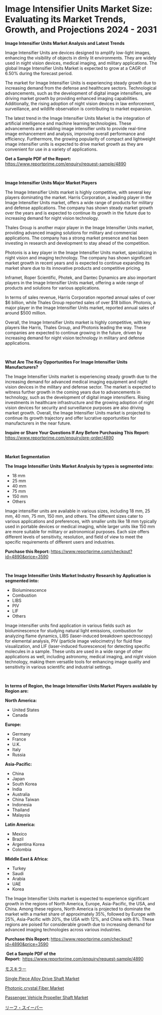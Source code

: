 <p><h1>Image Intensifier Units Market Size: Evaluating its Market Trends, Growth, and Projections 2024 - 2031</h1></p><p><strong>Image Intensifier Units Market Analysis and Latest Trends</strong></p>
<p><p>Image Intensifier Units are devices designed to amplify low-light images, enhancing the visibility of objects in dimly lit environments. They are widely used in night vision devices, medical imaging, and military applications. The global Image Intensifier Units Market is expected to grow at a CAGR of 6.50% during the forecast period.</p><p>The market for Image Intensifier Units is experiencing steady growth due to increasing demand from the defense and healthcare sectors. Technological advancements, such as the development of digital image intensifiers, are driving market growth by providing enhanced imaging capabilities. Additionally, the rising adoption of night vision devices in law enforcement, surveillance, and wildlife observation is contributing to market expansion.</p><p>The latest trend in the Image Intensifier Units Market is the integration of artificial intelligence and machine learning technologies. These advancements are enabling image intensifier units to provide real-time image enhancement and analysis, improving overall performance and efficiency. Furthermore, the growing popularity of compact and lightweight image intensifier units is expected to drive market growth as they are convenient for use in a variety of applications.</p></p>
<p><strong>Get a Sample PDF of the Report:&nbsp;</strong> <a href="https://www.reportprime.com/enquiry/request-sample/4890">https://www.reportprime.com/enquiry/request-sample/4890</a></p>
<p>&nbsp;</p>
<p><strong>Image Intensifier Units Major Market Players</strong></p>
<p><p>The Image Intensifier Units market is highly competitive, with several key players dominating the market. Harris Corporation, a leading player in the Image Intensifier Units market, offers a wide range of products for military and defense applications. The company has shown steady market growth over the years and is expected to continue its growth in the future due to increasing demand for night vision technology.</p><p>Thales Group is another major player in the Image Intensifier Units market, providing advanced imaging solutions for military and commercial applications. The company has a strong market presence and has been investing in research and development to stay ahead of the competition.</p><p>Photonis is a key player in the Image Intensifier Units market, specializing in night vision and imaging technology. The company has shown significant market growth in recent years and is expected to continue expanding its market share due to its innovative products and competitive pricing.</p><p>Inframet, Roper Scientific, Photek, and Dantec Dynamics are also important players in the Image Intensifier Units market, offering a wide range of products and solutions for various applications.</p><p>In terms of sales revenue, Harris Corporation reported annual sales of over $6 billion, while Thales Group reported sales of over $18 billion. Photonis, a major player in the Image Intensifier Units market, reported annual sales of around $500 million.</p><p>Overall, the Image Intensifier Units market is highly competitive, with key players like Harris, Thales Group, and Photonis leading the way. These companies are expected to continue growing in the future, driven by increasing demand for night vision technology in military and defense applications.</p></p>
<p>&nbsp;</p>
<p><strong>What Are The Key Opportunities For Image Intensifier Units Manufacturers?</strong></p>
<p><p>The Image Intensifier Units market is experiencing steady growth due to the increasing demand for advanced medical imaging equipment and night vision devices in the military and defense sector. The market is expected to witness further growth in the coming years due to advancements in technology, such as the development of digital image intensifiers. Rising investments in healthcare infrastructure and the growing adoption of night vision devices for security and surveillance purposes are also driving market growth. Overall, the Image Intensifier Units market is projected to continue its growth trajectory and offer lucrative opportunities for manufacturers in the near future.</p></p>
<p><strong>Inquire or Share Your Questions If Any Before Purchasing This Report:</strong> <a href="https://www.reportprime.com/enquiry/pre-order/4890">https://www.reportprime.com/enquiry/pre-order/4890</a></p>
<p>&nbsp;</p>
<p><strong>Market Segmentation</strong></p>
<p><strong>The Image Intensifier Units Market Analysis by types is segmented into:</strong></p>
<p><ul><li>18 mm</li><li>25 mm</li><li>40 mm</li><li>75 mm</li><li>150 mm</li><li>Others</li></ul></p>
<p><p>Image intensifier units are available in various sizes, including 18 mm, 25 mm, 40 mm, 75 mm, 150 mm, and others. The different sizes cater to various applications and preferences, with smaller units like 18 mm typically used in portable devices or medical imaging, while larger units like 150 mm are more suitable for military or astronomical purposes. Each size offers different levels of sensitivity, resolution, and field of view to meet the specific requirements of different users and industries.</p></p>
<p><strong>Purchase this Report:&nbsp;</strong><a href="https://www.reportprime.com/checkout?id=4890&price=3590">https://www.reportprime.com/checkout?id=4890&price=3590</a></p>
<p>&nbsp;</p>
<p><strong>The Image Intensifier Units Market Industry Research by Application is segmented into:</strong></p>
<p><ul><li>Bioluminescence</li><li>Combustion</li><li>LIBS</li><li>PIV</li><li>LIF</li><li>Others</li></ul></p>
<p><p>Image intensifier units find application in various fields such as bioluminescence for studying natural light emissions, combustion for analyzing flame dynamics, LIBS (laser-induced breakdown spectroscopy) for elemental analysis, PIV (particle image velocimetry) for fluid flow visualization, and LIF (laser-induced fluorescence) for detecting specific molecules in a sample. These units are used in a wide range of other applications as well, including astronomy, medical imaging, and night vision technology, making them versatile tools for enhancing image quality and sensitivity in various scientific and industrial settings.</p></p>
<p>&nbsp;</p>
<p><strong>In terms of Region, the Image Intensifier Units Market Players available by Region are:</strong></p>
<p>
    <p> <strong> North America: </strong>
        <ul>
            <li>United States</li>
            <li>Canada</li>
        </ul>
        </p> 
    <p> <strong> Europe: </strong>
        <ul>
            <li>Germany</li>
            <li>France</li>
            <li>U.K.</li>
            <li>Italy</li>
            <li>Russia</li>
        </ul>
        </p> 
    <p> <strong> Asia-Pacific: </strong>
        <ul>
            <li>China</li>
            <li>Japan</li>
            <li>South Korea</li>
            <li>India</li>
            <li>Australia</li>
            <li>China Taiwan</li>
            <li>Indonesia</li>
            <li>Thailand</li>
            <li>Malaysia</li>
        </ul>
        </p> 
    <p> <strong> Latin America: </strong>
        <ul>
            <li>Mexico</li>
            <li>Brazil</li>
            <li>Argentina Korea</li>
            <li>Colombia</li>
        </ul>
        </p> 
    <p> <strong> Middle East & Africa: </strong>
        <ul>
            <li>Turkey</li>
            <li>Saudi</li>
            <li>Arabia</li>
            <li>UAE</li>
            <li>Korea</li>
        </ul>
    </p>
    </p>
<p><p>The Image Intensifier Units market is expected to experience significant growth in the regions of North America, Europe, Asia-Pacific, the USA, and China. Among these regions, North America is projected to dominate the market with a market share of approximately 35%, followed by Europe with 25%, Asia-Pacific with 20%, the USA with 12%, and China with 8%. These regions are poised for considerable growth due to increasing demand for advanced imaging technologies across various industries.</p></p>
<p><strong>Purchase this Report: </strong><a href="https://www.reportprime.com/checkout?id=4890&price=3590">https://www.reportprime.com/checkout?id=4890&price=3590</a></p>
<p>&nbsp;<strong>Get a Sample PDF of the Report:&nbsp;&nbsp;</strong><a href="https://www.reportprime.com/enquiry/request-sample/4890">https://www.reportprime.com/enquiry/request-sample/4890</a></p>
<p><strong></strong></p>
<p><p><a href="https://github.com/luffiazaza/Market-Research-Report-List-1/blob/main/550923115456.md">モスキラー</a></p><p><a href="https://issuu.com/reportprime-2/docs/single-piece-alloy-drive-shaft-market-size-2030.pp">Single Piece Alloy Drive Shaft Market</a></p><p><a href="https://github.com/danielneavesallisons03mba/Market-Research-Report-List-1/blob/main/photonic-crystal-fiber-market.md">Photonic crystal Fiber Market</a></p><p><a href="https://issuu.com/reportprime-2/docs/passenger-vehicle-propeller-shaft-market-size-2030">Passenger Vehicle Propeller Shaft Market</a></p><p><a href="https://github.com/one-cool-chick/Market-Research-Report-List-1/blob/main/772980115457.md">リーフ・スイーパー</a></p></p>